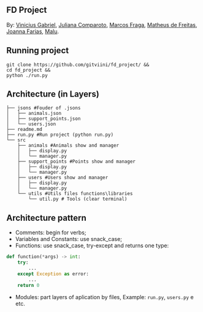 ## FD Project

By: 
[Vinicius Gabriel](https://github.com/gitviini/),
[Juliana Comparoto](https://github.com/comparoto),
[Marcos Fraga](https://github.com/MarcTony0),
[Matheus de Freitas](https://github.com/matheusprojects),
[Joanna Farias](https://github.com/Joanna-Farias),
[Malu](https://github.com/alumiria).

## Running project
```shell
git clone https://github.com/gitviini/fd_project/ &&
cd fd_project &&
python ./run.py
```

## Architecture (in Layers)

```shell
├── jsons #Fouder of .jsons
│   ├── animals.json
│   ├── support_points.json
│   └── users.json
├── readme.md
├── run.py #Run project (python run.py)
└── src 
    ├── animals #Animals show and manager
    │   ├── display.py
    │   └── manager.py
    ├── support_points #Points show and manager
    │   ├── display.py
    │   └── manager.py
    ├── users #Users show and manager
    │   ├── display.py
    │   └── manager.py
    └── utils #Utils files functions\libraries
        └── util.py # Tools (clear terminal)
```

## Architecture pattern

* Comments: begin for verbs;
* Variables and Constants: use snack_case;
* Functions: use snack_case, try-except and returns one type:

```python
def function(*args) -> int:
	try:
		...
	except Exception as error:
		...
	return 0
```
* Modules: part layers of aplication by files, Example: `run.py`, `users.py` e etc.
